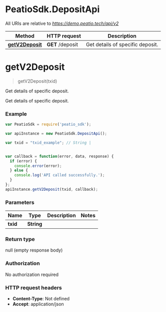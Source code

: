 # PeatioSdk.DepositApi

All URIs are relative to *https://demo.peatio.tech/api/v2*

Method | HTTP request | Description
------------- | ------------- | -------------
[**getV2Deposit**](DepositApi.md#getV2Deposit) | **GET** /deposit | Get details of specific deposit.


<a name="getV2Deposit"></a>
# **getV2Deposit**
> getV2Deposit(txid)

Get details of specific deposit.

Get details of specific deposit.

### Example
```javascript
var PeatioSdk = require('peatio_sdk');

var apiInstance = new PeatioSdk.DepositApi();

var txid = "txid_example"; // String | 


var callback = function(error, data, response) {
  if (error) {
    console.error(error);
  } else {
    console.log('API called successfully.');
  }
};
apiInstance.getV2Deposit(txid, callback);
```

### Parameters

Name | Type | Description  | Notes
------------- | ------------- | ------------- | -------------
 **txid** | **String**|  | 

### Return type

null (empty response body)

### Authorization

No authorization required

### HTTP request headers

 - **Content-Type**: Not defined
 - **Accept**: application/json

